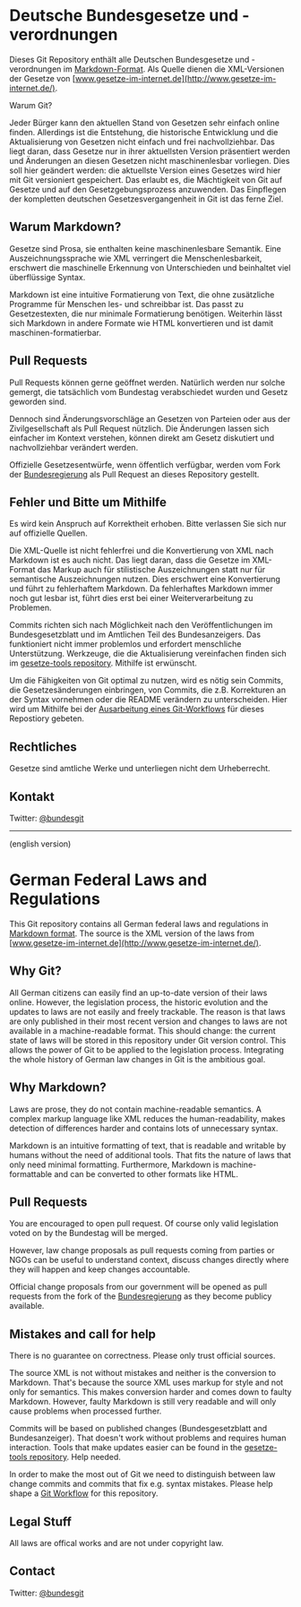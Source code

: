 Deutsche Bundesgesetze und -verordnungen
========================================

Dieses Git Repository enthält alle Deutschen Bundesgesetze und -verordnungen
im [Markdown-Format](http://daringfireball.net/projects/markdown/). Als Quelle
dienen die XML-Versionen der Gesetze von
[www.gesetze-im-internet.de](http://www.gesetze-im-internet.de/).


Warum Git?

Jeder Bürger kann den aktuellen Stand von Gesetzen sehr einfach online finden.
Allerdings ist die Entstehung, die historische Entwicklung und die
Aktualisierung von Gesetzen nicht einfach und frei nachvollziehbar. Das liegt
daran, dass Gesetze nur in ihrer aktuellsten Version präsentiert werden und
Änderungen an diesen Gesetzen nicht maschinenlesbar vorliegen. Dies soll hier
geändert werden: die aktuellste Version eines Gesetzes wird hier mit Git
versioniert gespeichert. Das erlaubt es, die Mächtigkeit von Git auf Gesetze
und auf den Gesetzgebungsprozess anzuwenden. Das Einpflegen der kompletten
deutschen Gesetzesvergangenheit in Git ist das ferne Ziel.


Warum Markdown?
---------------

Gesetze sind Prosa, sie enthalten keine maschinenlesbare Semantik. Eine
Auszeichnungssprache wie XML verringert die Menschenlesbarkeit, erschwert die
maschinelle Erkennung von Unterschieden und beinhaltet viel überflüssige
Syntax.

Markdown ist eine intuitive Formatierung von Text, die ohne zusätzliche
Programme für Menschen les- und schreibbar ist. Das passt zu Gesetzestexten,
die nur minimale Formatierung benötigen. Weiterhin lässt sich Markdown in
andere Formate wie HTML konvertieren und ist damit maschinen-formatierbar.


Pull Requests
-------------

Pull Requests können gerne geöffnet werden. Natürlich werden nur solche
gemergt, die tatsächlich vom Bundestag verabschiedet wurden und Gesetz
geworden sind.

Dennoch sind Änderungsvorschläge an Gesetzen von Parteien oder aus der
Zivilgesellschaft als Pull Request nützlich. Die Änderungen lassen sich
einfacher im Kontext verstehen, können direkt am Gesetz diskutiert und
nachvollziehbar verändert werden.

Offizielle Gesetzesentwürfe, wenn öffentlich verfügbar, werden vom Fork der
[Bundesregierung](https://github.com/bundesregierung/) als Pull Request an
dieses Repository gestellt.


Fehler und Bitte um Mithilfe
----------------------------

Es wird kein Anspruch auf Korrektheit erhoben. Bitte verlassen Sie sich nur
auf offizielle Quellen.

Die XML-Quelle ist nicht fehlerfrei und die Konvertierung von XML nach
Markdown ist es auch nicht. Das liegt daran, dass die Gesetze im XML-Format
das Markup auch für stilistische Auszeichnungen statt nur für semantische
Auszeichnungen nutzen. Dies erschwert eine Konvertierung und führt zu
fehlerhaftem Markdown. Da fehlerhaftes Markdown immer noch gut lesbar ist,
führt dies erst bei einer Weiterverarbeitung zu Problemen.

Commits richten sich nach Möglichkeit nach den Veröffentlichungen im
Bundesgesetzblatt und im Amtlichen Teil des Bundesanzeigers. Das funktioniert
nicht immer problemlos und erfordert menschliche Unterstützung.
Werkzeuge, die die Aktualisierung vereinfachen finden sich im
[gesetze-tools repository](https://github.com/bundestag/gesetze-tools).
Mithilfe ist erwünscht.

Um die Fähigkeiten von Git optimal zu nutzen, wird es nötig sein Commits, die
Gesetzesänderungen einbringen, von Commits, die z.B. Korrekturen an der Syntax
vornehmen oder die README verändern zu unterscheiden. Hier wird um Mithilfe
bei der [Ausarbeitung eines Git-Workflows](https://github.com/bundestag/gesetze/wiki/Git-Workflow)
für dieses Repostiory gebeten.


Rechtliches
-----------

Gesetze sind amtliche Werke und unterliegen nicht dem Urheberrecht.


Kontakt
-------

Twitter: [@bundesgit](https://twitter.com/bundesgit)


--------
(english version)

German Federal Laws and Regulations
===================================

This Git repository contains all German federal laws and regulations in
[Markdown format](http://daringfireball.net/projects/markdown/). The source
is the XML version of the laws from
[www.gesetze-im-internet.de](http://www.gesetze-im-internet.de/).


Why Git?
----------

All German citizens can easily find an up-to-date version of their laws online.
However, the legislation process, the historic evolution and the updates to laws
are not easily and freely trackable. The reason is that laws are only published
in their most recent version and changes to laws are not available in a
machine-readable format.
This should change: the current state of laws will be stored in this repository
under Git version control. This allows the power of Git to be applied to the
legislation process. Integrating the whole history of German law changes in Git
is the ambitious goal.


Why Markdown?
-------------

Laws are prose, they do not contain machine-readable semantics.
A complex markup language like XML reduces the human-readability,
makes detection of differences harder and contains lots of
unnecessary syntax.

Markdown is an intuitive formatting of text, that is readable and
writable by humans without the need of additional tools. That fits
the nature of laws that only need minimal formatting. Furthermore,
Markdown is machine-formattable and can be converted to other formats
like HTML.


Pull Requests
-------------

You are encouraged to open pull request. Of course only valid legislation
voted on by the Bundestag will be merged.

However, law change proposals as pull requests coming from parties or
NGOs can be useful to understand context, discuss changes directly where
they will happen and keep changes accountable.

Official change proposals from our government will be opened as pull
requests from the fork of the [Bundesregierung](https://github.com/bundesregierung/)
as they become publicy available.


Mistakes and call for help
--------------------------

There is no guarantee on correctness. Please only trust official sources.

The source XML is not without mistakes and neither is the conversion to
Markdown. That's because the source XML uses markup for style and not only
for semantics. This makes conversion harder and comes down to faulty
Markdown. However, faulty Markdown is still very readable and will only
cause problems when processed further.

Commits will be based on published changes (Bundesgesetzblatt and Bundesanzeiger).
That doesn't work without problems and requires human interaction.
Tools that make updates easier can be found in the
[gesetze-tools repository](https://github.com/bundestag/gesetze-tools).
Help needed.

In order to make the most out of Git we need to distinguish between law change
commits and commits that fix e.g. syntax mistakes.
Please help shape a [Git Workflow](https://github.com/bundestag/gesetze/wiki/Git-Workflow)
for this repository.


Legal Stuff
-----------

All laws are offical works and are not under copyright law.


Contact
-------

Twitter: [@bundesgit](https://twitter.com/bundesgit)


